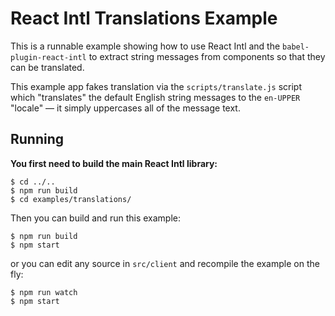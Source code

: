 # React Intl Translations Example

This is a runnable example showing how to use React Intl and the `babel-plugin-react-intl` to extract string messages from components so that they can be translated.

This example app fakes translation via the `scripts/translate.js` script which "translates" the default English string messages to the `en-UPPER` "locale" — it simply uppercases all of the message text.

## Running

**You first need to build the main React Intl library:**

```
$ cd ../..
$ npm run build
$ cd examples/translations/
```

Then you can build and run this example:

```
$ npm run build
$ npm start
```

or you can edit any source in `src/client` and recompile the example on the fly:

```
$ npm run watch
$ npm start
```
